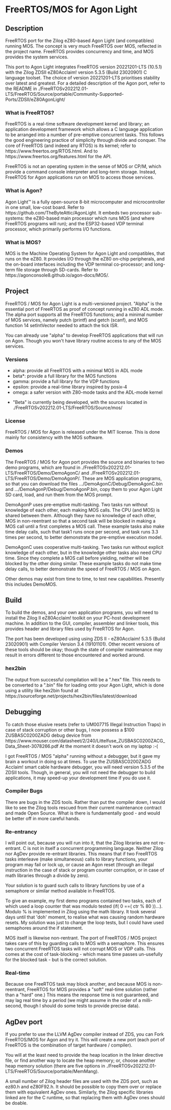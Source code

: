 <h1>FreeRTOS/MOS for Agon Light</h1>

<h2>Description</h2>
FreeRTOS port for the Zilog eZ80-based Agon Light (and compatibles) running MOS.
The concept is very much FreeRTOS over MOS, reflected in the project name.
FreeRTOS provides concurrency and time, and MOS provides the system services.
<p>

This port to Agon Light integrates FreeRTOS version 20221201-LTS (10.5.1) with 
the Zilog ZDSII eZ80Acclaim! version 5.3.5 (Build 23020901) C language toolset. 
The choice of version 20221201-LTS prioritises stability over latest and 
greatest. For a detailed description of the Agon port, refer to the README in 
./FreeRTOSv202212.01-LTS/FreeRTOS/Source/portable/Community-Supported-Ports/ZDSII/eZ80AgonLight/

<h3>What is FreeRTOS?</h3>
FreeRTOS is a real-time software development kernel and library; an application 
development framework which allows a C language application to be arranged into 
a number of pre-emptive concurrent tasks. This follows the good engineering 
practice of simplicity through divide and conquer. The core of FreeRTOS (and 
indeed any RTOS) is its kernel; refer to https://www.freertos.org/RTOS.html. 
And to https://www.freertos.org/features.html for the API.
<p>

FreeRTOS is not an operating system in the sense of MOS or CP/M, which provide
a command console interpreter and long-term storage. Instead, FreeRTOS for Agon 
applications run on MOS to access those services. 

<h3>What is Agon?</h3>
Agon Light™ is a fully open-source 8-bit microcomputer and microcontroller in 
one small, low-cost board. Refer to https://github.com/TheByteAttic/AgonLight.
It embeds two processor sub-systems: the eZ80-based main processor which runs 
MOS (and where FreeRTOS programs will run); and the ESP32-based VDP terminal 
processor, which primarily performs I/O functions.

<h3>What is MOS?</h3>
MOS is the Machine Operating System for Agon Light and compatibles, that runs
on the eZ80. It provides I/O through the eZ80 on-chip peripherals, and the 
on-board interfaces including the VDP terminal co-processor; and long-term file 
storage through SD-cards. 
Refer to https://agonconsole8.github.io/agon-docs/MOS/.

<h2>Project</h2>
FreeRTOS / MOS for Agon Light is a multi-versioned project. "Alpha" is the 
essential port of FreeRTOS as proof of concept running in eZ80 ADL mode. The 
alpha port supports all the FreeRTOS functions; and a minimal number of MOS 
services, namely putch (printf) and getch (scanf), and MOS function 14 
setIntVector needed to attach the tick ISR.
<p>

You can already use "alpha" to develop FreeRTOS applications that will run on 
Agon. Though you won't have library routine access to any of the MOS services.

<h3>Versions</h3>
<ul>
  <li>alpha:     provide all FreeRTOS with a minimal MOS in ADL mode</li>
  <li>beta*:     provide a full library for the MOS functions</li>
  <li>gamma:     provide a full library for the VDP functions</li>
  <li>epsilon:   provide a real-time library inspired by posix-4</li>
  <li>omega:     a safer version with Z80-mode tasks and the ADL-mode kernel</li>
</ul>

* "Beta" is currently being developed, with the sources located in 
./FreeRTOSv202212.01-LTS/FreeRTOS/Source/mos/

<h3>License</h3>
FreeRTOS / MOS for Agon is released under the MIT license. This is done mainly
for consistency with the MOS software. 

<h3>Demos</h3>
The FreeRTOS / MOS for Agon port provides the source and binaries to two demo 
programs, which are found in ./FreeRTOSv202212.01-LTS/FreeRTOS/Demo/DemoAgonC/ 
and ./FreeRTOSv202212.01-LTS/FreeRTOS/Demo/DemoAgonP/. These are MOS application
programs, so that you can download the files .../DemoAgonC/Debug/DemoAgonC.bin 
and .../DemoAgonP/Debug/DemoAgonP.bin, copy them to your Agon Light SD card, 
load, and run them from the MOS prompt.
<p>

DemoAgonP uses pre-emptive multi-tasking. Two tasks run without knowledge of 
each other, each making MOS calls. The CPU (and MOS) is shared between them. 
Although they have no knowledge of each other, MOS in non-reentrant so that a 
second task will be blocked in making a MOS call until a first completes a MOS 
call. These example tasks also make time delay calls, such that task1 runs once 
per second, and task runs 3.3 times per second, to better demonstrate the
pre-emptive execution model.
<p>

DemoAgonC uses cooperative multi-tasking. Two tasks run without explicit 
knowledge of each other, but in the knowledge other tasks also need CPU time. 
Since they complete a MOS call before yielding, neither will be blocked by the 
other doing similar. 
These example tasks do not make time delay calls, to better demonstrate the 
speed of FreeRTOS / MOS on Agon.
<p>

Other demos may exist from time to time, to test new capabilities. Presently
this includes DemoMOS. 

<h2>Build</h2>
To build the demos, and your own application programs, you will need to 
install the Zilog II eZ80Acclaim! toolkit on your PC-host development machine. 
In addition to the GUI, compiler, assembler and linker tools, this provides 
header and library files used by FreeRTOS for Agon.
<p>

The port has been developed using using ZDS II - eZ80Acclaim! 5.3.5 
(Build 23020901) with Compiler Version 3.4 (19101101). Other recent versions 
of these tools should be okay; though the state of compiler maintenance may 
result in errors different to those encountered and worked around.

<h3>hex2bin</h3>
The output from successful compilation will be a ".hex" file. This needs to be
converted to a ".bin" file for loading onto your Agon Light, which is done 
using a utility like hex2bin found at
https://sourceforge.net/projects/hex2bin/files/latest/download

<h2>Debugging</h2>
To catch those elusive resets (refer to UM007715 Illegal Instruction Traps)
in case of stack corruption or other bugs, I now possess a $100 ZUSBASC0200ZADG 
debug device from
https://www.mouser.com/datasheet/2/240/Littelfuse_ZUSBASC0200ZACG_Data_Sheet-3078266.pdf
At the moment it doesn't work on my laptop :-(
<p>

I got FreeRTOS / MOS "alpha" running without a debugger, but it gave my brain a 
workout in doing so at times. To use the ZUSBASC0200ZADG Acclaim! smart cable 
hardware debugger, you will need version 5.3.5 of the ZDSII tools. Though, in 
general, you will not need the debugger to build applications, it may 
speed-up your development time if you do use it. 

<h3>Compiler Bugs</h3>
There are bugs in the ZDS tools. Rather than put the compiler down, I would 
like to see the Zilog tools rescued from their current maintenance contract 
and made Open Source. What is there is fundamentally good - and would be better 
off in more careful hands.

<h3>Re-entrancy</h3>
I will point out, because you will run into it, that the Zilog libraries are
not re-entrant. C is not in itself a concurrent programming language. Neither
Zilog nor AgDev provide re-entrant libraries. This means that if two FreeRTOS
tasks interleave (make simultaneous) calls to library functions, your program 
may fail or lock up, or cause an Agon reset (through an illegal instruction in 
the case of stack or program counter corruption, or in case of math libraries 
through a divide by zero).
<p>

Your solution is to guard such calls to library functions by use of a semaphore 
or similar method available in FreeRTOS. 
<p>

To give an example, my first demo programs contained two tasks, each of which 
used a loop counter that was modulo tested (<it>if( 0 ==( ctr % 80 ))</it>...). 
Modulo <it>%</it> is implemented in Zilog using the math library. It took
several days until that 'doh' moment, to realise what was causing random
hardware resets. My solution was just to change the loop tests, but I could
have used semaphores around the <it>if</it> statement.
<p>

MOS itself is likewise non-rentrant. The port of FreeRTOS / MOS project takes 
care of this by guarding calls to MOS with a semaphore. This ensures two 
concurrent FreeRTOS tasks will not corrupt MOS or VDP calls. This comes at the 
cost of task-blocking - which means time passes un-usefully for the blocked 
task - but is the correct solution.

<h3>Real-time</h3>
Because one FreeRTOS task may block another, and because MOS is non-reentrant, 
FreeRTOS for MOS provides a "soft" real-time solution (rather than a "hard" 
one.) This means the response time is not guaranteed, and may lag real time by
a period (we might assume in the order of a milli-second, though I should do 
some tests to provide precise data). 

<h2>AgDev port</h2>
If you prefer to use the LLVM AgDev compiler instead of ZDS, you can Fork 
FreeRTOS/MOS for Agon and try it. This will create a new port (each port of 
FreeRTOS is the combination of target hardware / compiler). 
<p>

You will at the least need to provide the heap location in the linker directive 
file, or find another way to locate the heap memory; or, choose another heap
memory solution (there are five options in 
./FreeRTOSv202212.01-LTS/FreeRTOS/Source/portable/MemMang). 
<p>

A small number of Zilog header files are used with the ZDS port, such as ez80.h 
and eZ80F92.h. It should be possible to copy them over or replace them with
equivalent AgDev ones. Similarly, the Zilog specific libraries linked are for 
the C runtime, so that replacing them with AgDev ones should be doable. 
